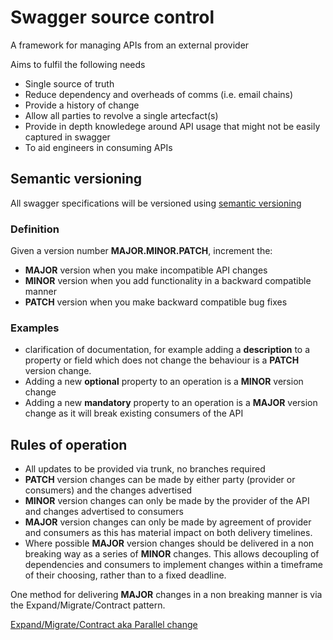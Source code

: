 # Swagger source control

A framework for managing APIs from an external provider

Aims to fulfil the following needs

- Single source of truth
- Reduce dependency and overheads of comms (i.e. email chains)
- Provide a history of change
- Allow all parties to revolve a single artecfact(s)
- Provide in depth knowledege around API usage that might not be easily captured in swagger
- To aid engineers in consuming APIs

## Semantic versioning

All swagger specifications will be versioned using [semantic versioning](https://semver.org/)

### Definition

Given a version number **MAJOR.MINOR.PATCH**, increment the:

- **MAJOR** version when you make incompatible API changes
- **MINOR** version when you add functionality in a backward compatible manner
- **PATCH** version when you make backward compatible bug fixes

### Examples

- clarification of documentation, for example adding a **description** to a property or field which does not change the behaviour is a **PATCH** version change.
- Adding a new **optional** property to an operation is a **MINOR** version change
- Adding a new **mandatory** property to an operation is a **MAJOR** version change as it will break existing consumers of the API

## Rules of operation

- All updates to be provided via trunk, no branches required
- **PATCH** version changes can be made by either party (provider or consumers) and the changes advertised
- **MINOR** version changes can only be made by the provider of the API and changes advertised to consumers
- **MAJOR** version changes can only be made by agreement of provider and consumers as this has material impact on both delivery timelines.
- Where possible **MAJOR** version changes should be delivered in a non breaking way as a series of **MINOR** changes. This allows decoupling of dependencies and consumers to implement changes within a timeframe of their choosing, rather than to a fixed deadline.

One method for delivering **MAJOR** changes in a non breaking manner is via the Expand/Migrate/Contract pattern.

[Expand/Migrate/Contract aka Parallel change](https://martinfowler.com/bliki/ParallelChange.html)

